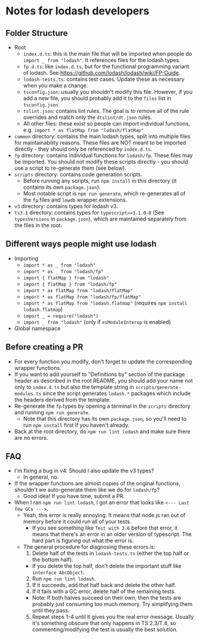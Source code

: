 # Notes for lodash developers

## Folder Structure

- Root
  - `index.d.ts`: this is the main file that will be imported when people do `import _ from "lodash"`.
    It references files for the lodash types.
  - `fp.d.ts`: like `index.d.ts`, but for the functional programming variant of lodash.
    See https://github.com/lodash/lodash/wiki/FP-Guide.
  - `lodash-tests.ts`: contains test cases. Update these as necessary when you make a change.
  - `tsconfig.json`: usually you shouldn't modify this file. However, if you add a new file, you should
    probably add it to the `files` list in `tsconfig.json`.
  - `tslint.json`: contains lint rules. The goal is to remove all of the rule overrides and match only the `dtslint/dt.json` rules.
  - All other files: these exist so people can import individual functions, e.g. `import * as flatMap from "lodash/flatMap"`
- `common` directory: contains the main lodash types, split into multiple files for maintainability reasons.
  These files are NOT meant to be imported directly - they should only be referenced by `index.d.ts`.
- `fp` directory: contains individual functions for `lodash/fp`. These files may be imported.
  You should not modify these scripts directly - you should use a script to re-generate them (see below).
- `scripts` directory: contains code generation scripts.
  - Before running any scripts, run `npm install` in this directory (it contains its own `package.json`).
  - Most notable script is `npm run generate`, which re-generates all of the `fp` files and `lowdb` wrapper extensions.
- `v3` directory: contains types for lodash v3.
- `ts3.1` directory: contains types for `typescript>=3.1.0-0` (See `typesVersions` in `package.json`), which are maintained separately from the files in the root.

## Different ways people might use lodash

- Importing
  - `import * as _ from "lodash"`
  - `import * as _ from "lodash/fp"`
  - `import { flatMap } from "lodash"`
  - `import { flatMap } from "lodash/fp"`
  - `import * as flatMap from "lodash/flatMap"`
  - `import * as flatMap from "lodash/fp/flatMap"`
  - `import * as flatMap from "lodash.flatmap"` (requires `npm install lodash.flatmap`)
  - `import _ = require("lodash")`
  - `import _ from "lodash"` (only if `esModuleInterop` is enabled)
- Global namespace

## Before creating a PR

- For every function you modify, don't forget to update the corresponding wrapper functions.
- If you want to add yourself to "Definitions by" section of the package header as described in the root README,
  you should add your name not only to `index.d.ts` but also the template string in `scripts/generate-modules.ts`
  since the script generates `lodash.*` packages which include the headers derived from the template.
- Re-generate the `fp` types by opening a terminal in the `scripts` directory and running `npm run generate`.
  - Note that this directory has its own `package.json`, so you'll need to run `npm install` first if you haven't already.
- Back at the root directory, do `npm run lint lodash` and make sure there are no errors.

## FAQ
- I'm fixing a bug in v4. Should I also update the v3 types?
  - In general, no.
- If the wrapper functions are almost copies of the original functions, shouldn't we auto-generate them like we do for `lodash/fp`?
  - Good idea! If you have time, submit a PR.
- When I ran `npm run lint lodash`, I got an error that looks like `<--- Last few GCs --->`.
  - Yeah, this error is really annoying. It means that node.js ran out of memory before it could run all of your tests.
    - If you see something like `Test with 2.6` before that error, it means that there's an error in an older version of typescript.
      The hard part is figuring out what the error is.
  - The general procedure for diagnosing these errors is:
    1. Delete half of the tests in `lodash-tests.ts` (either the top half or the bottom half).
      - If you delete the top half, don't delete the important stuff like `interface AbcObject`.
    2. Run `npm run lint lodash`.
    3. If it succeeds, add that half back and delete the other half.
    4. If it fails with a GC error, delete half of the remaining tests.
      - Note: If both halves succeed on their own, then the tests are probably just consuming too much memory. Try simplifying them until they pass.
    5. Repeat steps 1-4 until it gives you the real error message. Usually it's something obscure that only happens in TS 2.3/T.4,
       so commenting/modifying the test is usually the best solution.
